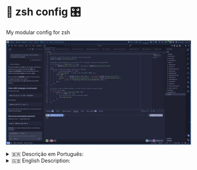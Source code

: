 # 🐚 zsh config 🎛️

My modular config for zsh

![zsh dir](https://github.com/jKy0n/Viamar-dotfiles/blob/master/Pictures/Viamar-PC-media/zsh-2025-09-23.png)

<details>
<summary>🇧🇷 Descrição em Português:</summary>

O zsh foi modularizado para ter uma melhor granularização e organização do código.

### Próximo grande objetivo:
- Criar uma configuração para o tty (console) para usar o zsh no console com o mínimo de QoL (qualidade de vida)
</details>

<details>
<summary>🇬🇧 English Description:</summary>

The zsh was modularized for better granularity and organization of code.

### Next great objetive:
- Create a config for tty (console) to use zsh in console with minimum Qol (quality of life)
</details>